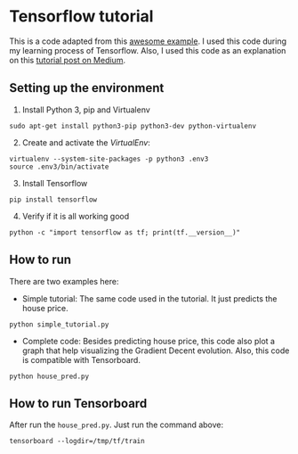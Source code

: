 # Tensorflow tutorial

This is a code adapted from this [awesome example](https://github.com/Slaski/Tensorflow-Getting-Started/blob/master/house_price_prediction.py). I used this code during my learning process of Tensorflow. Also, I used this code as an explanation on this [tutorial post on Medium](https://medium.com/@evandroferreiras/tensorflow-prevendo-o-pre%C3%A7o-de-casas-com-base-na-sua-%C3%A1rea-total-abe0306d8688).

## Setting up the environment
1. Install Python 3, pip and Virtualenv
```shell
sudo apt-get install python3-pip python3-dev python-virtualenv
```

2. Create and activate the *VirtualEnv*:
```shell
virtualenv --system-site-packages -p python3 .env3
source .env3/bin/activate
```

3. Install Tensorflow
```shell
pip install tensorflow
```

4. Verify if it is all working good
```
python -c "import tensorflow as tf; print(tf.__version__)"
```

## How to run

There are two examples here:
- Simple tutorial: The same code used in the tutorial. It just predicts the house price.
```shell
python simple_tutorial.py
```

- Complete code: Besides predicting house price, this code also plot a graph that help visualizing the Gradient Decent evolution. Also, this code is compatible with Tensorboard.

```shell
python house_pred.py
```
## How to run Tensorboard

After run the `house_pred.py`. Just run the command above:
```shell
tensorboard --logdir=/tmp/tf/train
```
